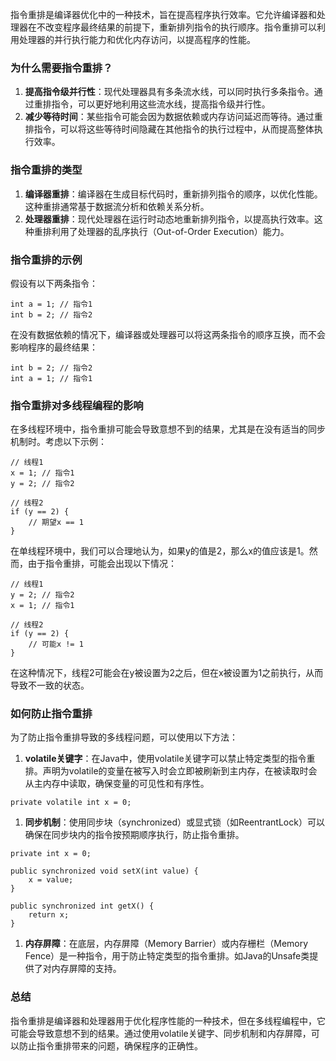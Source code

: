 指令重排是编译器优化中的一种技术，旨在提高程序执行效率。它允许编译器和处理器在不改变程序最终结果的前提下，重新排列指令的执行顺序。指令重排可以利用处理器的并行执行能力和优化内存访问，以提高程序的性能。
### 为什么需要指令重排？

1. **提高指令级并行性**：现代处理器具有多条流水线，可以同时执行多条指令。通过重排指令，可以更好地利用这些流水线，提高指令级并行性。
2. **减少等待时间**：某些指令可能会因为数据依赖或内存访问延迟而等待。通过重排指令，可以将这些等待时间隐藏在其他指令的执行过程中，从而提高整体执行效率。
### 指令重排的类型

1. **编译器重排**：编译器在生成目标代码时，重新排列指令的顺序，以优化性能。这种重排通常基于数据流分析和依赖关系分析。
2. **处理器重排**：现代处理器在运行时动态地重新排列指令，以提高执行效率。这种重排利用了处理器的乱序执行（Out-of-Order Execution）能力。
### 指令重排的示例
假设有以下两条指令：
```
int a = 1; // 指令1
int b = 2; // 指令2
```
在没有数据依赖的情况下，编译器或处理器可以将这两条指令的顺序互换，而不会影响程序的最终结果：
```
int b = 2; // 指令2
int a = 1; // 指令1
```
### 指令重排对多线程编程的影响
在多线程环境中，指令重排可能会导致意想不到的结果，尤其是在没有适当的同步机制时。考虑以下示例：
```
// 线程1
x = 1; // 指令1
y = 2; // 指令2

// 线程2
if (y == 2) {
    // 期望x == 1
}
```
在单线程环境中，我们可以合理地认为，如果y的值是2，那么x的值应该是1。然而，由于指令重排，可能会出现以下情况：
```
// 线程1
y = 2; // 指令2
x = 1; // 指令1

// 线程2
if (y == 2) {
    // 可能x != 1
}
```
在这种情况下，线程2可能会在y被设置为2之后，但在x被设置为1之前执行，从而导致不一致的状态。
### 如何防止指令重排
为了防止指令重排导致的多线程问题，可以使用以下方法：

1. **volatile关键字**：在Java中，使用volatile关键字可以禁止特定类型的指令重排。声明为volatile的变量在被写入时会立即被刷新到主内存，在被读取时会从主内存中读取，确保变量的可见性和有序性。
```
private volatile int x = 0;
```

1. **同步机制**：使用同步块（synchronized）或显式锁（如ReentrantLock）可以确保在同步块内的指令按预期顺序执行，防止指令重排。
```
private int x = 0;

public synchronized void setX(int value) {
    x = value;
}

public synchronized int getX() {
    return x;
}
```

1. **内存屏障**：在底层，内存屏障（Memory Barrier）或内存栅栏（Memory Fence）是一种指令，用于防止特定类型的指令重排。如Java的Unsafe类提供了对内存屏障的支持。
### 总结
指令重排是编译器和处理器用于优化程序性能的一种技术，但在多线程编程中，它可能会导致意想不到的结果。通过使用volatile关键字、同步机制和内存屏障，可以防止指令重排带来的问题，确保程序的正确性。
